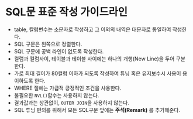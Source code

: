 # SQL문 표준 작성 가이드라인


* table, 칼럼변수는 소문자로 작성하고 그 이외의 내역은 대문자로 통일하여 작성한다.<br>
* SQL 구문은 왼쪽으로 정렬한다.<br>
* SQL 구문에 공백 라인이 없도록 작성한다.<br>
* 컬럼과 컬럼사이, 테이블과 테이블 사이에는 하나의 개행(New Line)을 두어 구분한다.<br>
* 가로 최대 길이가 80컬럼 이하가 되도록 작성하여 튜닝 혹은 유지보수시 사용이 용이하도록 한다.<br>
* WHERE 절에는 가급적 긍정적인 조건을 사용한다.<br>
* 불필요한 `NVL()`함수는 사용하지 않는다.<br>
* 결과값과는 상관없이, `OUTER JOIN`을 사용하지 않는다.<br>
* SQL 튜닝 편의를 위해서 모든 SQL구문 앞에는 **주석(Remark)** 를 추가해준다.
